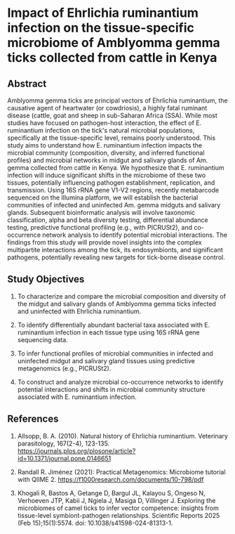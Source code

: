 # Impact of Ehrlichia ruminantium infection on the tissue-specific microbiome of Amblyomma gemma ticks collected from cattle in Kenya

## Abstract

Amblyomma gemma ticks are principal vectors of Ehrlichia ruminantium, the causative agent of heartwater (or cowdriosis), a highly fatal ruminant disease (cattle, goat and sheep in sub-Saharan Africa (SSA). 
While most studies have focused on pathogen-host interaction, the effect of E. ruminantium infection on the tick's natural microbial populations, specifically at the tissue-specific level, remains poorly understood. This study aims to understand how 
E. ruminantium infection impacts the microbial community (composition, diversity, and inferred functional profiles) and microbial networks in midgut and salivary glands of Am. gemma collected from cattle in Kenya. We hypothesize that E. ruminantium infection 
will induce significant shifts in the microbiome of these two tissues, potentially influencing pathogen establishment, replication, and transmission. Using 16S rRNA gene V1-V2 regions, recently metabarcode sequenced on the Illumina platform, we will establish 
the bacterial communities of infected and uninfected Am. gemma midguts and salivary glands. Subsequent bioinformatic analysis will involve taxonomic classification, alpha and beta diversity testing, differential abundance testing, predictive functional profiling 
(e.g., with PICRUSt2), and co-occurrence network analysis to identify potential microbial interactions. The findings from this study will provide novel insights into the complex multipartite interactions among the tick, its endosymbionts, and significant pathogens,
potentially revealing new targets for tick-borne disease control.


## Study Objectives

1. To characterize and compare the microbial composition and diversity of the midgut and salivary glands of Amblyomma gemma ticks infected and uninfected with Ehrlichia ruminantium.

2. To identify differentially abundant bacterial taxa associated with E. ruminantium infection in each tissue type using 16S rRNA gene sequencing data.

3. To infer functional profiles of microbial communities in infected and uninfected midgut and salivary gland tissues using predictive metagenomics (e.g., PICRUSt2).

4. To construct and analyze microbial co-occurrence networks to identify potential interactions and shifts in microbial community structure associated with E. ruminantium infection.

## References

1.	Allsopp, B. A. (2010). Natural history of Ehrlichia ruminantium. Veterinary parasitology, 167(2-4), 123-135. https://journals.plos.org/plosone/article?id=10.1371/journal.pone.0146651
   
2.	Randall R. Jiménez (2021): Practical Metagenomics: Microbiome tutorial with QIIME 2. https://f1000research.com/documents/10-798/pdf
   
3.	Khogali R, Bastos A, Getange D, Bargul JL, Kalayou S, Ongeso N, Verhoeven JTP, Kabii J, Ngiela J, Masiga D, Villinger J. Exploring the microbiomes of camel ticks to infer vector competence: insights from tissue-level symbiont-pathogen relationships. Scientific Reports 2025 (Feb 15);15(1):5574. doi: 10.1038/s41598-024-81313-1.
